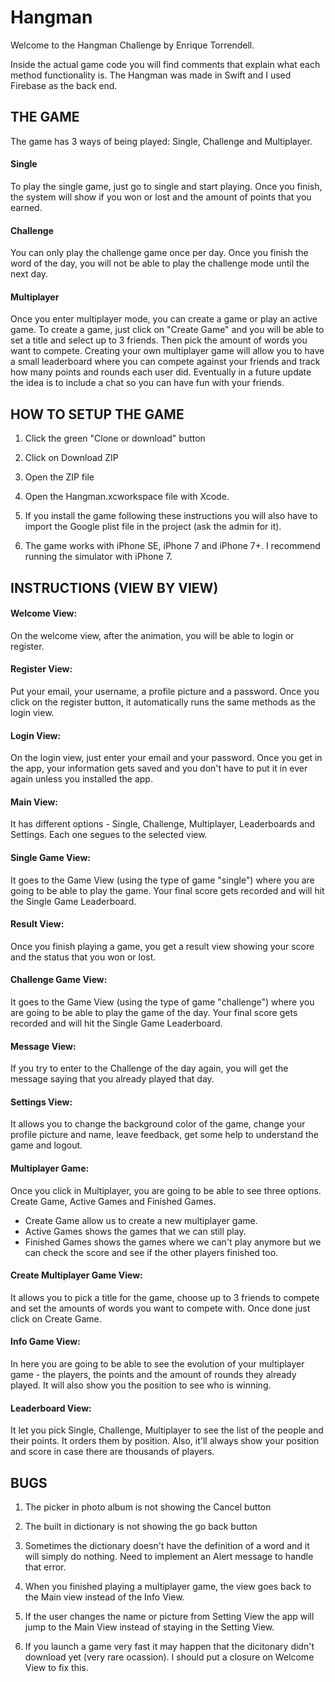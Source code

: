 # Hangman

Welcome to the Hangman Challenge by Enrique Torrendell. 

Inside the actual game code you will find comments that explain what each method functionality is. The Hangman was made in Swift and I used Firebase as the back end.

## THE GAME

The game has 3 ways of being played: Single, Challenge and Multiplayer. 

#### Single

To play the single game, just go to single and start playing. Once you finish, the system will show if you won or lost and the amount of points that you earned.

#### Challenge

You can only play the challenge game once per day. Once you finish the word of the day, you will not be able to play the challenge mode until the next day. 

#### Multiplayer

Once you enter multiplayer mode, you can create a game or play an active game. To create a game, just click on "Create Game" and you will be able to set a title and select up to 3 friends. Then pick the amount of words you want to compete. Creating your own multiplayer game will allow you to have a small leaderboard where you can compete against your friends and track how many points and rounds each user did. Eventually in a future update the idea is to include a chat so you can have fun with your friends.

## HOW TO SETUP THE GAME

1) Click the green "Clone or download" button

2) Click on Download ZIP

3) Open the ZIP file

4) Open the Hangman.xcworkspace file with Xcode.

5) If you install the game following these instructions you will also have to import the Google plist file in the project (ask the admin for it). 

5) The game works with iPhone SE, iPhone 7 and iPhone 7+. I recommend running the simulator with iPhone 7.

## INSTRUCTIONS (VIEW BY VIEW)

#### Welcome View:

On the welcome view, after the animation, you will be able to login or register. 

#### Register View:

Put your email, your username, a profile picture and a password. Once you click on the register button, it automatically runs the same methods as the login view. 

#### Login View:

On the login view, just enter your email and your password. Once you get in the app, your information gets saved and you don't have to put it in ever again unless you installed the app.

#### Main View:

It has different options - Single, Challenge, Multiplayer, Leaderboards and Settings. Each one segues to the selected view. 

#### Single Game View:

It goes to the Game View (using the type of game "single") where you are going to be able to play the game. Your final score gets recorded and will hit the Single Game Leaderboard.

#### Result View:

Once you finish playing a game, you get a result view showing your score and the status that you won or lost.

#### Challenge Game View:

It goes to the Game View (using the type of game "challenge") where you are going to be able to play the game of the day. Your final score gets recorded and will hit the Single Game Leaderboard. 

#### Message View:

If you try to enter to the Challenge of the day again, you will get the message saying that you already played that day. 

#### Settings View:

It allows you to change the background color of the game, change your profile picture and name, leave feedback, get some help to understand the game and logout.

#### Multiplayer Game:

Once you click in Multiplayer, you are going to be able to see three options. Create Game, Active Games and Finished Games. 

- Create Game allow us to create a new multiplayer game.
- Active Games shows the games that we can still play.
- Finished Games shows the games where we can't play anymore but we can check the score and see if the other players finished too.

#### Create Multiplayer Game View:

It allows you to pick a title for the game, choose up to 3 friends to compete and set the amounts of words you want to compete with. Once done just click on Create Game. 

#### Info Game View: 

In here you are going to be able to see the evolution of your multiplayer game - the players, the points and the amount of rounds they already played. It will also show you the position to see who is winning.

#### Leaderboard View:

It let you pick Single, Challenge, Multiplayer to see the list of the people and their points. It orders them by position. Also, it'll always show your position and score in case there are thousands of players. 

## BUGS

1) The picker in photo album is not showing the Cancel button 

2) The built in dictionary is not showing the go back button 

3) Sometimes the dictionary doesn't have the definition of a word and it will simply do nothing. Need to implement an Alert message to handle that error.

4) When you finished playing a multiplayer game, the view goes back to the Main view instead of the Info View.

5) If the user changes the name or picture from Setting View the app will jump to the Main View instead of staying in the Setting View.

6) If you launch a game very fast it may happen that the dicitonary didn't download yet (very rare ocassion). I should put a closure on Welcome View to fix this. 
